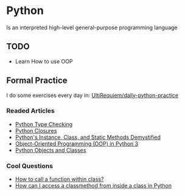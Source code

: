 # Python

Is an interpreted high-level general-purpose programming language

## TODO

- Learn How to use OOP

## Formal Practice

I do some exercises every day in:
[UltiRequiem/daily-python-practice](https://github.com/UltiRequiem/daily-python-practice)

### Readed Articles

- [Python Type Checking](https://realpython.com/python-type-checking)
- [Python Closures](https://www.programiz.com/python-programming/closure)
- [Python's Instance, Class, and Static Methods Demystified](https://realpython.com/instance-class-and-static-methods-demystified)
- [Object-Oriented Programming (OOP) in Python 3](https://realpython.com/python3-object-oriented-programming)
- [Python Objects and Classes](https://www.programiz.com/python-programming/class)

### Cool Questions

- [How to call a function within class?](https://stackoverflow.com/questions/5615648/how-to-call-a-function-within-class)
- [How can I access a classmethod from inside a class in Python](https://stackoverflow.com/questions/13900515/how-can-i-access-a-classmethod-from-inside-a-class-in-python)
